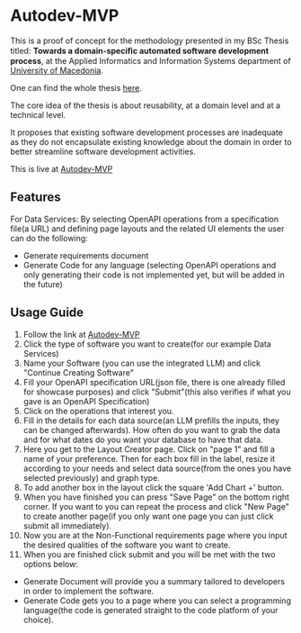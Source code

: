 # Autodev-MVP
This is a proof of concept for the methodology presented in my BSc Thesis titled: **Towards a domain-speciﬁc automated software development process**,
at the Applied Informatics and Information Systems department of [University of Macedonia](https://uom.gr).

One can find the whole thesis [here](https://dspace.lib.uom.gr/bitstream/2159/31116/6/FakidisGeorgiosPe2024.pdf). 

The core idea of the thesis is about reusability, at a domain level and at a technical level. 

It proposes that existing software development processes are inadequate as they do not encapsulate existing knowledge about the domain in order to better streamline software development activities.  

This is live at [Autodev-MVP](https://autodev-mvp.vercel.app/)

## Features

For Data Services:
By selecting OpenAPI operations
from a specification file(a URL) and defining page layouts and the related UI elements the user can do the following:

- Generate requirements document
- Generate Code for any language (selecting OpenAPI operations and only generating their code is not implemented yet, but will be added in the future)

## Usage Guide

1. Follow the link at [Autodev-MVP](https://autodev-mvp.vercel.app/)
2. Click the type of software you want to create(for our example Data Services)
3. Name your Software (you can use the integrated LLM) and click "Continue Creating Software"
4. Fill your OpenAPI specification URL(json file, there is one already filled for showcase purposes) and click "Submit"(this also verifies if what you gave is an OpenAPI Specification)
5. Click on the operations that interest you.
6. Fill in the details for each data source(an LLM prefills the inputs, they can be changed afterwards). How often do you want to grab the data and for what dates do you want your database to have that data.
9. Here you get to the Layout Creator page. Click on "page 1" and fill a name
   of your preference. Then for each box fill in the label, resize it according to your needs and select data source(from the ones you have selected previously) and graph type.
10. To add another box in the layout click the square 'Add Chart +' button.
11. When you have finished you can press "Save Page" on the bottom right corner. If you want to you can repeat the process and click "New Page" to create another page(if you only want one page you can just click submit all immediately).
12. Now you are at the Non-Functional requirements page where you input the desired qualities of the software you want to create.
13. When you are finished click submit and you will be met with the two options below:
   - Generate Document will provide you a summary tailored to developers in order to implement the software.
   - Generate Code gets you to a page where you can select a programming language(the code is generated straight to the code platform of your choice).
